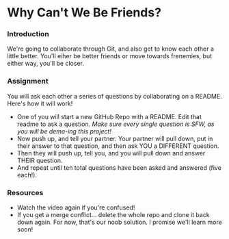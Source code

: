 # Why Can't We Be Friends?


### Introduction

We're going to collaborate through Git, and also get to know each other a little better. You'll eiher be better friends or move towards frenemies, but either way, you'll be closer.


### Assignment

You will ask each other a series of questions by collaborating on a README. Here's how it will work!

* One of you will start a new GitHub Repo with a README. Edit that readme to ask a question. *Make sure every single question is SFW, as you will be demo-ing this project!*
* Now push up, and tell your partner. Your partner will pull down, put in their answer to that question, and then ask YOU a DIFFERENT question.
* Then they will push up, tell you, and you will pull down and answer THEIR question.
* And repeat until ten total questions have been asked and answered (five each!).

### Resources

* Watch the video again if you're confused!
* If you get a merge conflict... delete the whole repo and clone it back down again. For now, that's our noob solution. I promise we'll learn more soon!